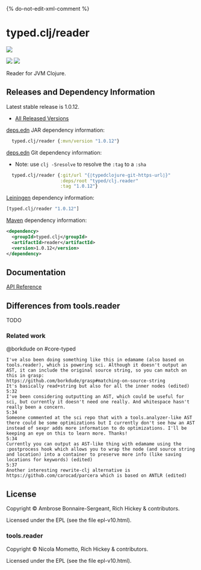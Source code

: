 {% do-not-edit-xml-comment %}
# typed.clj/reader

<a href='{◊typedclojure-homepage◊}'><img src='../../doc/images/part-of-typed-clojure-project.png'></a>

<p>
  <a href='https://www.patreon.com/ambrosebs'><img src='../../doc/images/become_a_patron_button.png'></a>
  <a href='https://opencollective.com/typedclojure'><img src='../../doc/images/donate-to-our-collective.png'></a>
</p>

Reader for JVM Clojure.

## Releases and Dependency Information

Latest stable release is 1.0.12.

* [All Released Versions](https://clojars.org/typed.clj/reader)

[deps.edn](https://clojure.org/reference/deps_and_cli) JAR dependency information:

```clj
  typed.clj/reader {:mvn/version "1.0.12"}
```

[deps.edn](https://clojure.org/reference/deps_and_cli) Git dependency information:

- Note: use `clj -Sresolve` to resolve the `:tag` to a `:sha`

```clj
  typed.clj/reader {:git/url "{◊typedclojure-git-https-url◊}"
                    :deps/root "typed/clj.reader"
                    :tag "1.0.12"}
```

[Leiningen](https://github.com/technomancy/leiningen) dependency information:

```clojure
[typed.clj/reader "1.0.12"]
```

[Maven](https://maven.apache.org/) dependency information:

```XML
<dependency>
  <groupId>typed.clj</groupId>
  <artifactId>reader</artifactId>
  <version>1.0.12</version>
</dependency>
```

## Documentation

[API Reference](https://api.typedclojure.org/latest/typed.clj.reader/index.html)

## Differences from tools.reader

TODO

### Related work

@borkdude on #core-typed
```
I've also been doing something like this in edamame (also based on tools.reader), which is powering sci. Although it doesn't output an AST, it can include the original source string, so you can match on this in grasp:
https://github.com/borkdude/grasp#matching-on-source-string
It's basically read+string but also for all the inner nodes (edited) 
5:32
I've been considering outputting an AST, which could be useful for sci, but currently it doesn't need one really. And whitespace hasn't really been a concern.
5:34
Someone commented at the sci repo that with a tools.analyzer-like AST there could be some optimizations but I currently don't see how an AST instead of sexpr adds more information to do optimizations. I'll be keeping an eye on this to learn more. Thanks!
5:34
Currently you can output as AST-like thing with edamame using the :postprocess hook which allows you to wrap the node (and source string and location) into a container to preserve more info (like saving locations for keywords) (edited) 
5:37
Another interesting rewrite-clj alternative is https://github.com/carocad/parcera which is based on ANTLR (edited) 
```

## License

Copyright © Ambrose Bonnaire-Sergeant, Rich Hickey & contributors.

Licensed under the EPL (see the file epl-v10.html).

### tools.reader

Copyright © Nicola Mometto, Rich Hickey & contributors.

Licensed under the EPL (see the file epl-v10.html).
